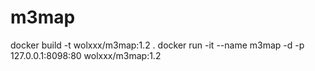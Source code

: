 # m3map

docker build -t wolxxx/m3map:1.2 .
docker run -it --name m3map -d -p 127.0.0.1:8098:80 wolxxx/m3map:1.2